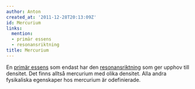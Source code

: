```yaml
---
author: Anton
created_at: '2011-12-28T20:13:09Z'
id: Mercurium
links:
  mention:
  - primär essens
  - resonansriktning
title: Mercurium
---
```


En [primär essens] som endast har den [resonansriktning] som ger upphov till densitet. Det finns
alltså mercurium med olika densitet. Alla andra fysikaliska egenskaper hos mercurium är
odefinierade.

  [primär essens]: primär_essens
  [resonansriktning]: resonansriktning
